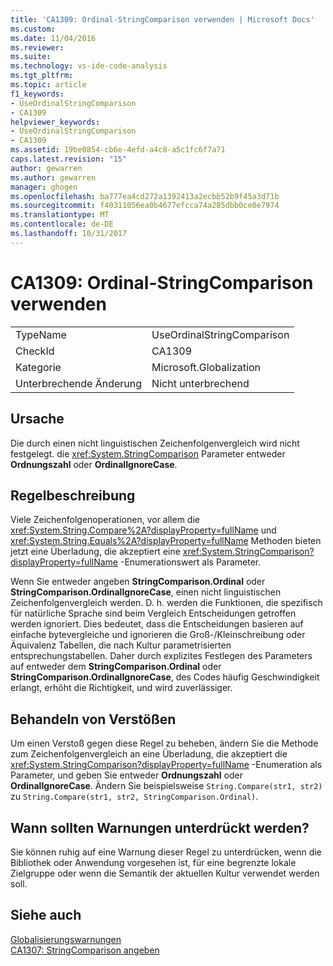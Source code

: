 ```yaml
---
title: 'CA1309: Ordinal-StringComparison verwenden | Microsoft Docs'
ms.custom: 
ms.date: 11/04/2016
ms.reviewer: 
ms.suite: 
ms.technology: vs-ide-code-analysis
ms.tgt_pltfrm: 
ms.topic: article
f1_keywords:
- UseOrdinalStringComparison
- CA1309
helpviewer_keywords:
- UseOrdinalStringComparison
- CA1309
ms.assetid: 19be0854-cb6e-4efd-a4c8-a5c1fc6f7a71
caps.latest.revision: "15"
author: gewarren
ms.author: gewarren
manager: ghogen
ms.openlocfilehash: ba777ea4cd272a1392413a2ecbb52b9f45a3d71b
ms.sourcegitcommit: f40311056ea0b4677efcca74a285dbb0ce0e7974
ms.translationtype: MT
ms.contentlocale: de-DE
ms.lasthandoff: 10/31/2017
---
```

# <a name="ca1309-use-ordinal-stringcomparison"></a>CA1309: Ordinal-StringComparison verwenden
|||  
|-|-|  
|TypeName|UseOrdinalStringComparison|  
|CheckId|CA1309|  
|Kategorie|Microsoft.Globalization|  
|Unterbrechende Änderung|Nicht unterbrechend|  
  
## <a name="cause"></a>Ursache  
 Die durch einen nicht linguistischen Zeichenfolgenvergleich wird nicht festgelegt. die <xref:System.StringComparison> Parameter entweder **Ordnungszahl** oder **OrdinalIgnoreCase**.  
  
## <a name="rule-description"></a>Regelbeschreibung  
 Viele Zeichenfolgenoperationen, vor allem die <xref:System.String.Compare%2A?displayProperty=fullName> und <xref:System.String.Equals%2A?displayProperty=fullName> Methoden bieten jetzt eine Überladung, die akzeptiert eine <xref:System.StringComparison?displayProperty=fullName> -Enumerationswert als Parameter.  
  
 Wenn Sie entweder angeben **StringComparison.Ordinal** oder **StringComparison.OrdinalIgnoreCase**, einen nicht linguistischen Zeichenfolgenvergleich werden. D. h. werden die Funktionen, die spezifisch für natürliche Sprache sind beim Vergleich Entscheidungen getroffen werden ignoriert. Dies bedeutet, dass die Entscheidungen basieren auf einfache bytevergleiche und ignorieren die Groß-/Kleinschreibung oder Äquivalenz Tabellen, die nach Kultur parametrisierten entsprechungstabellen. Daher durch explizites Festlegen des Parameters auf entweder dem **StringComparison.Ordinal** oder **StringComparison.OrdinalIgnoreCase**, des Codes häufig Geschwindigkeit erlangt, erhöht die Richtigkeit, und wird zuverlässiger.  
  
## <a name="how-to-fix-violations"></a>Behandeln von Verstößen  
 Um einen Verstoß gegen diese Regel zu beheben, ändern Sie die Methode zum Zeichenfolgenvergleich an eine Überladung, die akzeptiert die <xref:System.StringComparison?displayProperty=fullName> -Enumeration als Parameter, und geben Sie entweder **Ordnungszahl** oder **OrdinalIgnoreCase**. Ändern Sie beispielsweise `String.Compare(str1, str2)` zu `String.Compare(str1, str2, StringComparison.Ordinal)`.  
  
## <a name="when-to-suppress-warnings"></a>Wann sollten Warnungen unterdrückt werden?  
 Sie können ruhig auf eine Warnung dieser Regel zu unterdrücken, wenn die Bibliothek oder Anwendung vorgesehen ist, für eine begrenzte lokale Zielgruppe oder wenn die Semantik der aktuellen Kultur verwendet werden soll.  
  
## <a name="see-also"></a>Siehe auch  
 [Globalisierungswarnungen](../code-quality/globalization-warnings.md)   
 [CA1307: StringComparison angeben](../code-quality/ca1307-specify-stringcomparison.md)